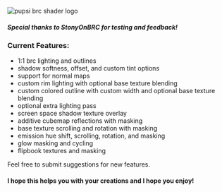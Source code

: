 ![pupsi brc shader logo](https://i.ibb.co/w4zTZtq/pupsibrcshaderlogo.png "pupsi brc shader logo")

##### Special thanks to StonyOnBRC for testing and feedback!

### Current Features:
- 1:1 brc lighting and outlines
- shadow softness, offset, and custom tint options
- support for normal maps
- custom rim lighting with optional base texture blending
- custom colored outline with custom width and optional base texture blending
- optional extra lighting pass
- screen space shadow texture overlay
- additive cubemap reflections with masking
- base texture scrolling and rotation with masking
- emission hue shift, scrolling, rotation, and masking
- glow masking and cycling
- flipbook textures and masking

Feel free to submit suggestions for new features.

#### I hope this helps you with your creations and I hope you enjoy!